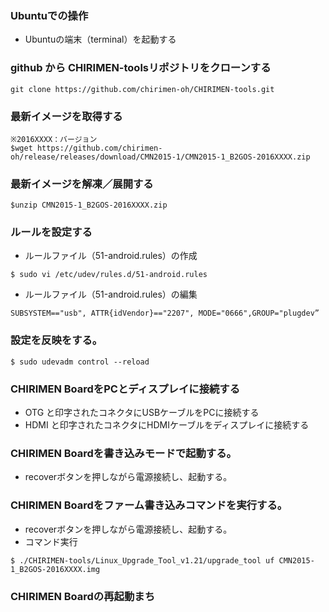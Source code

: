 ### Ubuntuでの操作
- Ubuntuの端末（terminal）を起動する

### github から CHIRIMEN-toolsリポジトリをクローンする
```
git clone https://github.com/chirimen-oh/CHIRIMEN-tools.git
```

### 最新イメージを取得する
```
※2016XXXX：バージョン
$wget https://github.com/chirimen-oh/release/releases/download/CMN2015-1/CMN2015-1_B2GOS-2016XXXX.zip
```

### 最新イメージを解凍／展開する
```
$unzip CMN2015-1_B2GOS-2016XXXX.zip
```

### ルールを設定する
- ルールファイル（51-android.rules）の作成
```
$ sudo vi /etc/udev/rules.d/51-android.rules
```

- ルールファイル（51-android.rules）の編集
~~~~
SUBSYSTEM=="usb", ATTR{idVendor}=="2207", MODE="0666",GROUP="plugdev”
~~~~

### 設定を反映をする。
```
$ sudo udevadm control --reload
```

### CHIRIMEN BoardをPCとディスプレイに接続する
- OTG と印字されたコネクタにUSBケーブルをPCに接続する
- HDMI と印字されたコネクタにHDMIケーブルをディスプレイに接続する

### CHIRIMEN Boardを書き込みモードで起動する。
- recoverボタンを押しながら電源接続し、起動する。

### CHIRIMEN Boardをファーム書き込みコマンドを実行する。
- recoverボタンを押しながら電源接続し、起動する。
- コマンド実行
```
$ ./CHIRIMEN-tools/Linux_Upgrade_Tool_v1.21/upgrade_tool uf CMN2015-1_B2GOS-2016XXXX.img
```

### CHIRIMEN Boardの再起動まち
